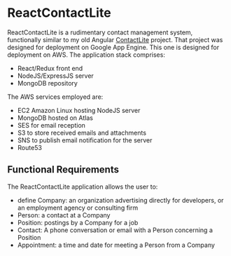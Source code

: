 # ReactContactLite

ReactContactLite is a rudimentary contact management system, functionally similar to my old Angular [ContactLite](https://github.com/rtthomas/ContactLite) project. That project was designed for deployment on Google App Engine. This one is designed for deployment on AWS. The application stack comprises:

- React/Redux front end
- NodeJS/ExpressJS server
- MongoDB repository

The AWS services employed are:

- EC2 Amazon Linux hosting NodeJS server
- MongoDB hosted on Atlas
- SES for email reception
- S3 to store received emails and attachments
- SNS to publish email notification for the server
- Route53

## Functional Requirements

The ReactContactLite application allows the user to:

- define Company: an organization advertising directly for developers, or an employment agency or consulting firm
- Person: a contact at a Company
- Position: postings by a Company for a job
- Contact: A phone conversation or email with a Person concerning a Position
- Appointment: a time and date for meeting a Person from a Company

